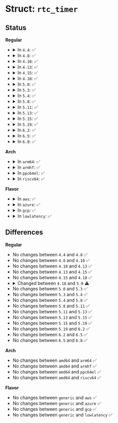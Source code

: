 # Struct: <code>rtc_timer</code>

## Status
<b>Regular</b>
<ul>
<li>
<details>
<summary>In <code>4.4</code>: ✅</summary>

```c
struct rtc_timer {
    struct rtc_task task;
    struct timerqueue_node node;
    ktime_t period;
    int enabled;
};
```
</details>
</li>
<li>
<details>
<summary>In <code>4.8</code>: ✅</summary>

```c
struct rtc_timer {
    struct rtc_task task;
    struct timerqueue_node node;
    ktime_t period;
    int enabled;
};
```
</details>
</li>
<li>
<details>
<summary>In <code>4.10</code>: ✅</summary>

```c
struct rtc_timer {
    struct rtc_task task;
    struct timerqueue_node node;
    ktime_t period;
    int enabled;
};
```
</details>
</li>
<li>
<details>
<summary>In <code>4.13</code>: ✅</summary>

```c
struct rtc_timer {
    struct rtc_task task;
    struct timerqueue_node node;
    ktime_t period;
    int enabled;
};
```
</details>
</li>
<li>
<details>
<summary>In <code>4.15</code>: ✅</summary>

```c
struct rtc_timer {
    struct rtc_task task;
    struct timerqueue_node node;
    ktime_t period;
    int enabled;
};
```
</details>
</li>
<li>
<details>
<summary>In <code>4.18</code>: ✅</summary>

```c
struct rtc_timer {
    struct rtc_task task;
    struct timerqueue_node node;
    ktime_t period;
    int enabled;
};
```
</details>
</li>
<li>
<details>
<summary>In <code>5.0</code>: ✅</summary>

```c
struct rtc_timer {
    struct timerqueue_node node;
    ktime_t period;
    void (*func)(struct rtc_device *);
    struct rtc_device *rtc;
    int enabled;
};
```
</details>
</li>
<li>
<details>
<summary>In <code>5.3</code>: ✅</summary>

```c
struct rtc_timer {
    struct timerqueue_node node;
    ktime_t period;
    void (*func)(struct rtc_device *);
    struct rtc_device *rtc;
    int enabled;
};
```
</details>
</li>
<li>
<details>
<summary>In <code>5.4</code>: ✅</summary>

```c
struct rtc_timer {
    struct timerqueue_node node;
    ktime_t period;
    void (*func)(struct rtc_device *);
    struct rtc_device *rtc;
    int enabled;
};
```
</details>
</li>
<li>
<details>
<summary>In <code>5.8</code>: ✅</summary>

```c
struct rtc_timer {
    struct timerqueue_node node;
    ktime_t period;
    void (*func)(struct rtc_device *);
    struct rtc_device *rtc;
    int enabled;
};
```
</details>
</li>
<li>
<details>
<summary>In <code>5.11</code>: ✅</summary>

```c
struct rtc_timer {
    struct timerqueue_node node;
    ktime_t period;
    void (*func)(struct rtc_device *);
    struct rtc_device *rtc;
    int enabled;
};
```
</details>
</li>
<li>
<details>
<summary>In <code>5.13</code>: ✅</summary>

```c
struct rtc_timer {
    struct timerqueue_node node;
    ktime_t period;
    void (*func)(struct rtc_device *);
    struct rtc_device *rtc;
    int enabled;
};
```
</details>
</li>
<li>
<details>
<summary>In <code>5.15</code>: ✅</summary>

```c
struct rtc_timer {
    struct timerqueue_node node;
    ktime_t period;
    void (*func)(struct rtc_device *);
    struct rtc_device *rtc;
    int enabled;
};
```
</details>
</li>
<li>
<details>
<summary>In <code>5.19</code>: ✅</summary>

```c
struct rtc_timer {
    struct timerqueue_node node;
    ktime_t period;
    void (*func)(struct rtc_device *);
    struct rtc_device *rtc;
    int enabled;
};
```
</details>
</li>
<li>
<details>
<summary>In <code>6.2</code>: ✅</summary>

```c
struct rtc_timer {
    struct timerqueue_node node;
    ktime_t period;
    void (*func)(struct rtc_device *);
    struct rtc_device *rtc;
    int enabled;
};
```
</details>
</li>
<li>
<details>
<summary>In <code>6.5</code>: ✅</summary>

```c
struct rtc_timer {
    struct timerqueue_node node;
    ktime_t period;
    void (*func)(struct rtc_device *);
    struct rtc_device *rtc;
    int enabled;
};
```
</details>
</li>
<li>
<details>
<summary>In <code>6.8</code>: ✅</summary>

```c
struct rtc_timer {
    struct timerqueue_node node;
    ktime_t period;
    void (*func)(struct rtc_device *);
    struct rtc_device *rtc;
    int enabled;
};
```
</details>
</li>
</ul>
<b>Arch</b>
<ul>
<li>
<details>
<summary>In <code>arm64</code>: ✅</summary>

```c
struct rtc_timer {
    struct timerqueue_node node;
    ktime_t period;
    void (*func)(struct rtc_device *);
    struct rtc_device *rtc;
    int enabled;
};
```
</details>
</li>
<li>
<details>
<summary>In <code>armhf</code>: ✅</summary>

```c
struct rtc_timer {
    struct timerqueue_node node;
    ktime_t period;
    void (*func)(struct rtc_device *);
    struct rtc_device *rtc;
    int enabled;
};
```
</details>
</li>
<li>
<details>
<summary>In <code>ppc64el</code>: ✅</summary>

```c
struct rtc_timer {
    struct timerqueue_node node;
    ktime_t period;
    void (*func)(struct rtc_device *);
    struct rtc_device *rtc;
    int enabled;
};
```
</details>
</li>
<li>
<details>
<summary>In <code>riscv64</code>: ✅</summary>

```c
struct rtc_timer {
    struct timerqueue_node node;
    ktime_t period;
    void (*func)(struct rtc_device *);
    struct rtc_device *rtc;
    int enabled;
};
```
</details>
</li>
</ul>
<b>Flavor</b>
<ul>
<li>
<details>
<summary>In <code>aws</code>: ✅</summary>

```c
struct rtc_timer {
    struct timerqueue_node node;
    ktime_t period;
    void (*func)(struct rtc_device *);
    struct rtc_device *rtc;
    int enabled;
};
```
</details>
</li>
<li>
<details>
<summary>In <code>azure</code>: ✅</summary>

```c
struct rtc_timer {
    struct timerqueue_node node;
    ktime_t period;
    void (*func)(struct rtc_device *);
    struct rtc_device *rtc;
    int enabled;
};
```
</details>
</li>
<li>
<details>
<summary>In <code>gcp</code>: ✅</summary>

```c
struct rtc_timer {
    struct timerqueue_node node;
    ktime_t period;
    void (*func)(struct rtc_device *);
    struct rtc_device *rtc;
    int enabled;
};
```
</details>
</li>
<li>
<details>
<summary>In <code>lowlatency</code>: ✅</summary>

```c
struct rtc_timer {
    struct timerqueue_node node;
    ktime_t period;
    void (*func)(struct rtc_device *);
    struct rtc_device *rtc;
    int enabled;
};
```
</details>
</li>
</ul>

## Differences
<b>Regular</b>
<ul>
<li>
No changes between <code>4.4</code> and <code>4.8</code> ✅
</li>
<li>
No changes between <code>4.8</code> and <code>4.10</code> ✅
</li>
<li>
No changes between <code>4.10</code> and <code>4.13</code> ✅
</li>
<li>
No changes between <code>4.13</code> and <code>4.15</code> ✅
</li>
<li>
No changes between <code>4.15</code> and <code>4.18</code> ✅
</li>
<li>
<details>
<summary>Changed between <code>4.18</code> and <code>5.0</code> ⚠️</summary>
<ul>
<li>
<b>Field added. </b>
<code>void (*func)(struct rtc_device *)</code>
</li>
<li>
<b>Field added. </b>
<code>struct rtc_device *rtc</code>
</li>
<li>
<b>Field removed. </b>
<code>struct rtc_task task</code>
</li>
</ul>
</details>
</li>
<li>
No changes between <code>5.0</code> and <code>5.3</code> ✅
</li>
<li>
No changes between <code>5.3</code> and <code>5.4</code> ✅
</li>
<li>
No changes between <code>5.4</code> and <code>5.8</code> ✅
</li>
<li>
No changes between <code>5.8</code> and <code>5.11</code> ✅
</li>
<li>
No changes between <code>5.11</code> and <code>5.13</code> ✅
</li>
<li>
No changes between <code>5.13</code> and <code>5.15</code> ✅
</li>
<li>
No changes between <code>5.15</code> and <code>5.19</code> ✅
</li>
<li>
No changes between <code>5.19</code> and <code>6.2</code> ✅
</li>
<li>
No changes between <code>6.2</code> and <code>6.5</code> ✅
</li>
<li>
No changes between <code>6.5</code> and <code>6.8</code> ✅
</li>
</ul>
<b>Arch</b>
<ul>
<li>
No changes between <code>amd64</code> and <code>arm64</code> ✅
</li>
<li>
No changes between <code>amd64</code> and <code>armhf</code> ✅
</li>
<li>
No changes between <code>amd64</code> and <code>ppc64el</code> ✅
</li>
<li>
No changes between <code>amd64</code> and <code>riscv64</code> ✅
</li>
</ul>
<b>Flavor</b>
<ul>
<li>
No changes between <code>generic</code> and <code>aws</code> ✅
</li>
<li>
No changes between <code>generic</code> and <code>azure</code> ✅
</li>
<li>
No changes between <code>generic</code> and <code>gcp</code> ✅
</li>
<li>
No changes between <code>generic</code> and <code>lowlatency</code> ✅
</li>
</ul>
